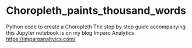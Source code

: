 # Choropleth_paints_thousand_words
Python code to create a Choropleth
The step by step guide accompanying this Jupyter notebook is on my blog Imparo Analytics https://imparoanaltyics.com/

